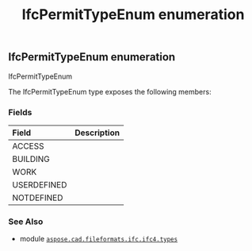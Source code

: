 ﻿---
title: IfcPermitTypeEnum enumeration
second_title: Aspose.CAD for Python via .NET API References
description: 
type: docs
weight: 3160
url: /python-net/aspose.cad.fileformats.ifc.ifc4.types/ifcpermittypeenum/
is_root: false
---

## IfcPermitTypeEnum enumeration

IfcPermitTypeEnum



The IfcPermitTypeEnum type exposes the following members:

### Fields
| Field | Description |
| :- | :- |
| ACCESS |  |
| BUILDING |  |
| WORK |  |
| USERDEFINED |  |
| NOTDEFINED |  |



### See Also
* module [`aspose.cad.fileformats.ifc.ifc4.types`](..)
